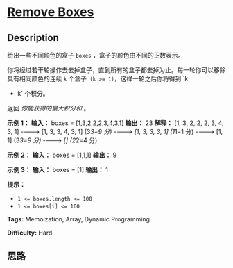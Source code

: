 # [Remove Boxes][title]

## Description

给出一些不同颜色的盒子 `boxes` ，盒子的颜色由不同的正数表示。

你将经过若干轮操作去去掉盒子，直到所有的盒子都去掉为止。每一轮你可以移除具有相同颜色的连续 `k` 个盒子（`k >= 1`），这样一轮之后你将得到 `k
* k` 个积分。

返回 _你能获得的最大积分和_  。



**示例 1：**
            **输入：** boxes = [1,3,2,2,2,3,4,3,1]    **输出：** 23    **解释：**    [1, 3, 2, 2, 2, 3, 4, 3, 1]     ----> [1, 3, 3, 4, 3, 1] (3*3=9 分)     ----> [1, 3, 3, 3, 1] (1*1=1 分)     ----> [1, 1] (3*3=9 分)     ----> [] (2*2=4 分)    

**示例 2：**
            **输入：** boxes = [1,1,1]    **输出：** 9    

**示例 3：**
            **输入：** boxes = [1]    **输出：** 1    



**提示：**

  * `1 <= boxes.length <= 100`
  * `1 <= boxes[i] <= 100`


**Tags:** Memoization, Array, Dynamic Programming

**Difficulty:** Hard

## 思路

[title]: https://leetcode-cn.com/problems/remove-boxes
